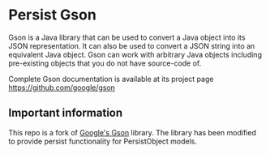 # Persist Gson
Gson is a Java library that can be used to convert a Java object into its 
JSON representation. It can also be used to convert a JSON string into an 
equivalent Java object. Gson can work with arbitrary Java objects including 
pre-existing objects that you do not have source-code of.

Complete Gson documentation is available at its project page 
https://github.com/google/gson

## Important information

This repo is a fork of [Google's Gson](https://github.com/google/gson) library. The library has 
been modified to provide persist functionality for PersistObject models.
